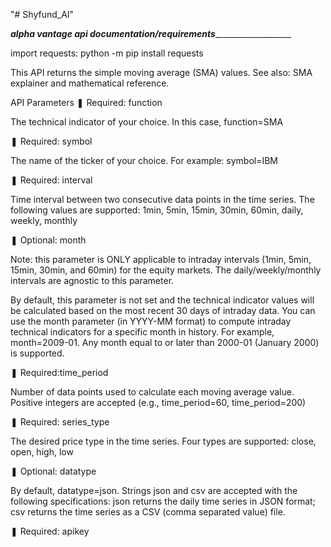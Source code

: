 "# Shyfund_AI" 


_________________________alpha vantage api documentation/requirements____________________________________________

import requests: python -m pip install requests



This API returns the simple moving average (SMA) values. See also: SMA explainer and mathematical reference.


API Parameters
❚ Required: function

The technical indicator of your choice. In this case, function=SMA

❚ Required: symbol

The name of the ticker of your choice. For example: symbol=IBM

❚ Required: interval

Time interval between two consecutive data points in the time series. The following values are supported: 1min, 5min, 15min, 30min, 60min, daily, weekly, monthly

❚ Optional: month

Note: this parameter is ONLY applicable to intraday intervals (1min, 5min, 15min, 30min, and 60min) for the equity markets. The daily/weekly/monthly intervals are agnostic to this parameter.

By default, this parameter is not set and the technical indicator values will be calculated based on the most recent 30 days of intraday data. You can use the month parameter (in YYYY-MM format) to compute intraday technical indicators for a specific month in history. For example, month=2009-01. Any month equal to or later than 2000-01 (January 2000) is supported.

❚ Required:time_period

Number of data points used to calculate each moving average value. Positive integers are accepted (e.g., time_period=60, time_period=200)

❚ Required: series_type

The desired price type in the time series. Four types are supported: close, open, high, low

❚ Optional: datatype

By default, datatype=json. Strings json and csv are accepted with the following specifications: json returns the daily time series in JSON format; csv returns the time series as a CSV (comma separated value) file.

❚ Required: apikey

